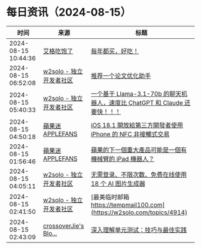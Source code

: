﻿# 每日资讯（2024-08-15）

|时间|来源|标题|
|---|---|---|
|2024-08-15 10:44:36|[艾格吃饱了](https://feedpress.me/wx-aigechibaole)|[每年都买，好吃！](http://mp.weixin.qq.com/s?__biz=MjM5NTYxODQyMA%3D%3D&mid=2653457654&idx=1&sn=e5e21c7d9eb746a6d10e7066aa09e273)|
|2024-08-15 06:52:08|[w2solo - 独立开发者社区](https://w2solo.com/topics/feed)|[推荐一个论文优化助手](https://w2solo.com/topics/4917)|
|2024-08-15 05:40:33|[w2solo - 独立开发者社区](https://w2solo.com/topics/feed)|[一个基于 Llama-3.1-70b 的聊天机器人，速度比 ChatGPT 和 Claude 还要快！！！](https://w2solo.com/topics/4916)|
|2024-08-15 04:50:18|[蘋果迷 APPLEFANS](https://applefans.today/feed/)|[iOS 18.1 開放給第三方開發者使用 iPhone 的 NFC 非接觸式交易](https://applefans.today/2024-08-apple-opening-up-iphones-nfc-chip-to-developers/)|
|2024-08-15 01:56:46|[蘋果迷 APPLEFANS](https://applefans.today/feed/)|[蘋果的下一個重大產品可能是一個有機械臂的 iPad 機器人？](https://applefans.today/2024-08-apple-tabletop-robotic-home-device-rumors/)|
|2024-08-15 04:05:11|[w2solo - 独立开发者社区](https://w2solo.com/topics/feed)|[无需登录、不限次数、免费在线使用 18 个 AI 图片生成器](https://w2solo.com/topics/4915)|
|2024-08-15 02:41:50|[w2solo - 独立开发者社区](https://w2solo.com/topics/feed)|[最美临时邮箱 https://tempmail100.com](https://w2solo.com/topics/4914)|
|2024-08-15 02:43:09|[crossoverJie's Blo...](https://crossoverjie.top/atom.xml)|[深入理解单元测试：技巧与最佳实践](http://crossoverjie.top/2024/08/15/ob/unit-test/)|
